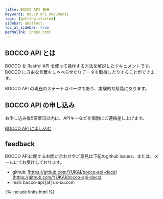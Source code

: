 ```yaml
---
title: BOCCO API 概要
keywords: BOCCO API Documents
tags: [getting_started]
sidebar: abstract
toc_at_sidebar: true
permalink: index.html
---
```


## BOCCO API とは

BOCCO を Restful API を使って操作する方法を解説したドキュメントです。BOCCO に自由な言葉をしゃべらせたりデータを取得したりすることができます。

BOCCO API の現在のステートはベータであり、実験的な段階にあります。

## BOCCO API の申し込み

お申し込み後5営業日以内に、APIキーなどを個別にご連絡差し上げます。

<a class='btn btn-primary' href='https://docs.google.com/forms/d/e/1FAIpQLSeRjTaH4j2s8-JdyvFmf8vH6Lj4ZRrp78AZufrU0pVVv9JJrA/viewform'>BOCCO API に申し込む</a>

## feedback

BOCCO APIに関するお問い合わせやご意見は下記のgithub issues、または、メールにてお受けしております。

- github: [https://github.com/YUKAI/bocco-api-docs](https://github.com/YUKAI/bocco-api-docs)
- mail: bocco-api [at] ux-xu.com


{% include links.html %}
